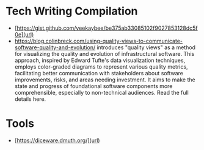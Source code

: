 # Tech Writing Compilation

- [https://gist.github.com/veekaybee/be375ab33085102f9027853128dc5f0e](url)
- https://blog.colinbreck.com/using-quality-views-to-communicate-software-quality-and-evolution/
  introduces "quality views" as a method for visualizing the quality and evolution of infrastructural software. 
  This approach, inspired by Edward Tufte's data visualization techniques, employs color-graded diagrams to 
  represent various quality metrics, facilitating better communication with stakeholders about software 
  improvements, risks, and areas needing investment. It aims to make the state and progress of foundational 
  software components more comprehensible, especially to non-technical audiences. Read the full details here.

# Tools
- [https://diceware.dmuth.org/](url)
